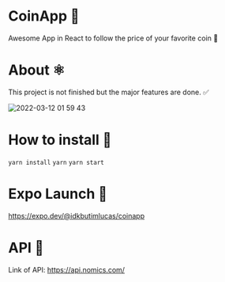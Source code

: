 # CoinApp 🚀

Awesome App in React to follow the price of your favorite coin 🌝

# About ⚛️

This project is not finished but the major features are done. ✅

![2022-03-12 01 59 43](https://user-images.githubusercontent.com/76565606/157996963-94f33ebd-4397-4bde-aafc-4aea9a988711.gif)


# How to install 🚧

`yarn install`
`yarn`
`yarn start`

# Expo Launch 📱

https://expo.dev/@idkbutimlucas/coinapp

# API 🤯

Link of API: https://api.nomics.com/
